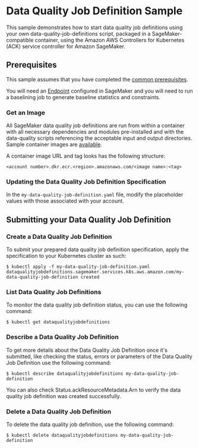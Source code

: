# Data Quality Job Definition Sample

This sample demonstrates how to start data quality job definitions using your own data-quality-job-definitions script, packaged in a SageMaker-compatible container, using the Amazon AWS Controllers for Kubernetes (ACK) service controller for Amazon SageMaker.                     

## Prerequisites

This sample assumes that you have completed the [common prerequisites](/samples/README.md).

You will need an [Endpoint](/samples/endpoint/README.md) configured in SageMaker and you will need to run a baselining job to generate baseline statistics and constraints.

### Get an Image

All SageMaker data quality job definitions are run from within a container with all necessary dependencies and modules pre-installed and with the data-quality scripts referencing the acceptable input and output directories. Sample container images are [available](https://docs.aws.amazon.com/sagemaker/latest/dg/sagemaker-algo-docker-registry-paths.html).

A container image URL and tag looks has the following structure:
```
<account number>.dkr.ecr.<region>.amazonaws.com/<image name>:<tag>
```

### Updating the Data Quality Job Definition Specification

In the `my-data-quality-job-definition.yaml` file, modify the placeholder values with those associated with your account.

## Submitting your Data Quality Job Definition

### Create a Data Quality Job Definition 

To submit your prepared data quality job definition specification, apply the specification to your Kubernetes cluster as such:
```
$ kubectl apply -f my-data-quality-job-definition.yaml
dataqualityjobdefinitions.sagemaker.services.k8s.aws.amazon.com/my-data-quality-job-definition created
```

### List Data Quality Job Definitions

To monitor the data quality job definition status, you can use the following command:
```
$ kubectl get dataqualityjobdefinitions
```

### Describe a Data Quality Job Definition

To get more details about the Data Quality Job Definition once it's submitted, like checking the status, errors or parameters of the Data Quality Job Definition use the following command:
```
$ kubectl describe dataqualityjobdefinitions my-data-quality-job-definition
```
You can also check Status.ackResourceMetadata.Arn to verify the data quality job definition was created successfully.

### Delete a Data Quality Job Definition

To delete the data quality job definition, use the following command:
```
$ kubectl delete dataqualityjobdefinitions my-data-quality-job-definition
```